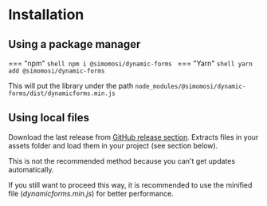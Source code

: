 # Installation
## Using a package manager

=== "npm"
    ```shell
    npm i @simomosi/dynamic-forms
    ```
=== "Yarn"
    ```shell
    yarn add @simomosi/dynamic-forms
    ```

This will put the library under the path `node_modules/@simomosi/dynamic-forms/dist/dynamicforms.min.js`

## Using local files
Download the last release from [GitHub release section](https://github.com/simomosi/dynamic-forms/releases). Extracts files in your assets folder and load them in your project (see section below).

This is not the recommended method because you can't get updates automatically.

If you still want to proceed this way, it is recommended to use the minified file (*dynamicforms.min.js*) for better performance.
